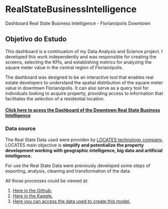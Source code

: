 # RealStateBusinessIntelligence

Dashboard Real State Business Intelligence - Florianópolis Downtown

<h2>Objetivo do Estudo</h2>

This dashboard is a continuation of my Data Analysis and Science project. I developed this work independently and was responsible for creating the screens, selecting the KPIs, and establishing metrics for analyzing the square meter value in the central region of Florianópolis.

The dashboard was designed to be an interactive tool that enables real estate developers to understand the spatial distribution of the square meter value in downtown Florianópolis. It can also serve as a query tool for individuals looking to acquire property, providing access to information that facilitates the selection of a residential location.

<h4 align="left"><a href="https://lookerstudio.google.com/reporting/d1b03005-bbb7-4c75-97eb-19bfdabefa57">Click here to acess the Dashboard of the Downtown Real State Business Intelligence</a></h4>

<h3>Data source</h3>

The Real State Data used were providen by <a href="https://locates.com.br/"> LOCATES technology company.</a> LOCATES main objective is **simplify and potentialize the  property development working with geographic intelligence, big data and artificial intelligence.**

For use the Real State Data were previously developed some steps of exporting, analysis, cleaning and transformation of the data. 

All those processes could be viewed at:

1. <a href="https://github.com/earapanos/RealStateDataAnalysis"> Here in the Github</a>;
2. <a href="https://www.kaggle.com/code/rapanos/florian-polis-downtown-real-state-analysis"> Here in the Kaggle. </a>
3. <a href="https://github.com/earapanos/RealStateDataAnalysis/blob/main/tabela/df_venda_clean.xlsx"> Here you can access the data used to create this model. </a>
